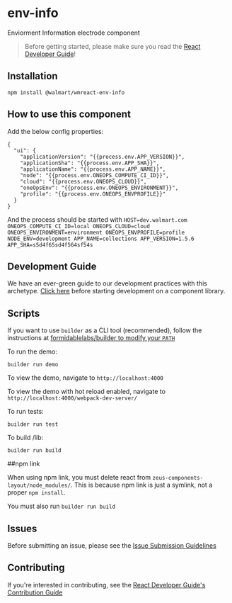 # env-info

Enviorment Information electrode component

> Before getting started, please make sure you read the [React Developer Guide](https://gecgithub01.walmart.com/react/react-dev-guide)!

## Installation

```
npm install @walmart/wmreact-env-info
```

## How to use this component

Add the below config properties:
```
{
  "ui": {
    "applicationVersion": "{{process.env.APP_VERSION}}",
    "applicationSha": "{{process.env.APP_SHA}}",
    "applicationName": "{{process.env.APP_NAME}}",
    "node": "{{process.env.ONEOPS_COMPUTE_CI_ID}}",
    "cloud": "{{process.env.ONEOPS_CLOUD}}",
    "oneOpsEnv": "{{process.env.ONEOPS_ENVIRONMENT}}",
    "profile": "{{process.env.ONEOPS_ENVPROFILE}}"
  }
}
```

And the process should be started with
`HOST=dev.walmart.com ONEOPS_COMPUTE_CI_ID=local ONEOPS_CLOUD=cloud ONEOPS_ENVIRONMENT=environment ONEOPS_ENVPROFILE=profile NODE_ENV=development APP_NAME=collections APP_VERSION=1.5.6 APP_SHA=s5d4f65sd4f564sf54s`

## Development Guide

We have an ever-green guide to our development practices with this archetype.
[Click here](https://gecgithub01.walmart.com/electrode/electrode-archetype-react-component/blob/master/DEVELOPMENT.md)
before starting development on a component library.

## Scripts

If you want to use `builder` as a CLI tool (recommended), follow the instructions at [formidablelabs/builder to modify your `PATH`](https://github.com/formidablelabs/builder#local-install)

To run the demo:

```
builder run demo
```

To view the demo, navigate to `http://localhost:4000`

To view the demo with hot reload enabled, navigate to `http://localhost:4000/webpack-dev-server/`

To run tests:

```
builder run test
```

To build /lib:

```
builder run build
```

##npm link

When using npm link, you must delete react from `zeus-components-layout/node_modules/`. This is because npm link is just a symlink, not a proper `npm install`.

You must also run `builder run build`

## Issues

Before submitting an issue, please see the [Issue Submission Guidelines](https://gecgithub01.walmart.com/react/react-dev-guide#submitting-issues)

## Contributing

If you're interested in contributing, see the [React Developer Guide's Contribution Guide](https://gecgithub01.walmart.com/react/react-dev-guide#contributing)
